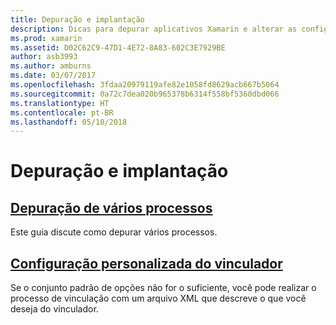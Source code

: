 ```yaml
---
title: Depuração e implantação
description: Dicas para depurar aplicativos Xamarin e alterar as configurações de implantação.
ms.prod: xamarin
ms.assetid: D02C62C9-47D1-4E72-8A83-602C3E7929BE
author: asb3993
ms.author: amburns
ms.date: 03/07/2017
ms.openlocfilehash: 3fdaa20979119afe82e1058fd8629acb667b5064
ms.sourcegitcommit: 0a72c7dea020b965378b6314f558bf5360dbd066
ms.translationtype: HT
ms.contentlocale: pt-BR
ms.lasthandoff: 05/10/2018
---
```

# <a name="deployment--debugging"></a>Depuração e implantação

## <a name="multi-process-debuggingmulti-process-debuggingmd"></a>[Depuração de vários processos](multi-process-debugging.md)

Este guia discute como depurar vários processos.

## <a name="custom-linker-configurationlinkermd"></a>[Configuração personalizada do vinculador](linker.md)

Se o conjunto padrão de opções não for o suficiente, você pode realizar o processo de vinculação com um arquivo XML que descreve o que você deseja do vinculador.
